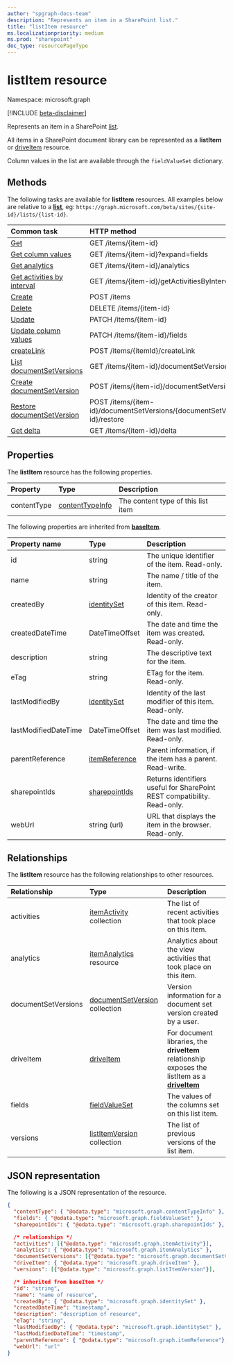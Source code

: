 ```yaml
---
author: "spgraph-docs-team"
description: "Represents an item in a SharePoint list."
title: "listItem resource"
ms.localizationpriority: medium
ms.prod: "sharepoint"
doc_type: resourcePageType
---
```


# listItem resource

Namespace: microsoft.graph

[!INCLUDE [beta-disclaimer](../../includes/beta-disclaimer.md)]

Represents an item in a SharePoint [list][].

All items in a SharePoint document library can be represented as a **listItem** or [driveItem][] resource.

Column values in the list are available through the `fieldValueSet` dictionary.

## Methods

The following tasks are available for **listItem** resources.
All examples below are relative to a **[list][]**, eg: `https://graph.microsoft.com/beta/sites/{site-id}/lists/{list-id}`.

| Common task                    | HTTP method                                  |
| :----------------------------- | :------------------------------------------- |
| [Get][]                        | GET /items/{item-id}                         |
| [Get column values][Get]       | GET /items/{item-id}?expand=fields           |
| [Get analytics][]              | GET /items/{item-id}/analytics               |
| [Get activities by interval][] | GET /items/{item-id}/getActivitiesByInterval |
| [Create][]                     | POST /items                                  |
| [Delete][]                     | DELETE /items/{item-id}                      |
| [Update][]                     | PATCH /items/{item-id}                       |
| [Update column values][Update] | PATCH /items/{item-id}/fields                |
| [createLink][CreateLink]       | POST /items/{itemId}/createLink              |
| [List documentSetVersions](../api/listitem-list-documentsetversions.md)| GET /items/{item-id}/documentSetVersions |
| [Create documentSetVersion](../api/listitem-post-documentsetversions.md)| POST /items/{item-id}/documentSetVersions |
| [Restore documentSetVersion](../api/documentsetversion-restore.md)| POST /items/{item-id}/documentSetVersions/{documentSetVersion-id}/restore |
| [Get delta][item-changes]    | GET /items/{item-id}/delta

[Get]: ../api/listitem-get.md
[Get analytics]: ../api/itemanalytics-get.md
[Get activities by interval]: ../api/itemactivity-getbyinterval.md
[Create]: ../api/listitem-create.md
[Delete]: ../api/listitem-delete.md
[Update]: ../api/listitem-update.md
[CreateLink]: ../api/listitem-createlink.md
[item-changes]: ../api/listitem-delta.md

## Properties

The **listItem** resource has the following properties.

| Property    | Type                | Description                        |
| :---------- | :------------------ | :--------------------------------- |
| contentType | [contentTypeInfo][] | The content type of this list item |

The following properties are inherited from **[baseItem][]**.

| Property name        | Type              | Description                                                              |
| :------------------- | :---------------- | :----------------------------------------------------------------------- |
| id                   | string            | The unique identifier of the item. Read-only.                            |
| name                 | string            | The name / title of the item.                                            |
| createdBy            | [identitySet][]   | Identity of the creator of this item. Read-only.                         |
| createdDateTime      | DateTimeOffset    | The date and time the item was created. Read-only.                       |
| description          | string            | The descriptive text for the item.                                       |
| eTag                 | string            | ETag for the item. Read-only.                                            |
| lastModifiedBy       | [identitySet][]   | Identity of the last modifier of this item. Read-only.                   |
| lastModifiedDateTime | DateTimeOffset    | The date and time the item was last modified. Read-only.                 |
| parentReference      | [itemReference][] | Parent information, if the item has a parent. Read-write.                |
| sharepointIds        | [sharepointIds][] | Returns identifiers useful for SharePoint REST compatibility. Read-only. |
| webUrl               | string (url)      | URL that displays the item in the browser. Read-only.                    |

## Relationships

 The **listItem** resource has the following relationships to other resources.

| Relationship | Type                           | Description                                                                                        |
| :----------- | :----------------------------- | :------------------------------------------------------------------------------------------------- |
| activities   | [itemActivity][] collection    | The list of recent activities that took place on this item.                                        |
| analytics    | [itemAnalytics][] resource     | Analytics about the view activities that took place on this item.|
|documentSetVersions|[documentSetVersion](../resources/documentsetversion.md) collection| Version information for a document set version created by a user.|
| driveItem    | [driveItem][]                  | For document libraries, the **driveItem** relationship exposes the listItem as a **[driveItem][]** |
| fields       | [fieldValueSet][]              | The values of the columns set on this list item.                                                   |
| versions     | [listItemVersion][] collection | The list of previous versions of the list item.                                                    |

## JSON representation

The following is a JSON representation of the resource.

<!--{
  "blockType": "resource",
  "keyProperty": "id",
  "baseType": "microsoft.graph.baseItem",
  "@odata.type": "microsoft.graph.listItem"
}-->

```json
{
  "contentType": { "@odata.type": "microsoft.graph.contentTypeInfo" },
  "fields": { "@odata.type": "microsoft.graph.fieldValueSet" },
  "sharepointIds": { "@odata.type": "microsoft.graph.sharepointIds" },

  /* relationships */
  "activities": [{"@odata.type": "microsoft.graph.itemActivity"}],
  "analytics": { "@odata.type": "microsoft.graph.itemAnalytics" },
  "documentSetVersions": [{"@odata.type": "microsoft.graph.documentSetVersion"}],
  "driveItem": { "@odata.type": "microsoft.graph.driveItem" },
  "versions": [{"@odata.type": "microsoft.graph.listItemVersion"}],

  /* inherited from baseItem */
  "id": "string",
  "name": "name of resource",
  "createdBy": { "@odata.type": "microsoft.graph.identitySet" },
  "createdDateTime": "timestamp",
  "description": "description of resource",
  "eTag": "string",
  "lastModifiedBy": { "@odata.type": "microsoft.graph.identitySet" },
  "lastModifiedDateTime": "timestamp",
  "parentReference": { "@odata.type": "microsoft.graph.itemReference"},
  "webUrl": "url"
}
```

[baseItem]: baseitem.md
[contentTypeInfo]: contenttypeinfo.md
[driveItem]: driveitem.md
[fieldValueSet]: fieldvalueset.md
[identitySet]: identityset.md
[itemActivity]: itemactivity.md
[itemAnalytics]: itemanalytics.md
[itemReference]: itemreference.md
[list]: list.md
[listItemVersion]: listitemversion.md
[sharepointIds]: sharepointids.md

<!--
{
  "type": "#page.annotation",
  "description": "",
  "keywords": "",
  "section": "documentation",
  "tocPath": "Resources/ListItem",
  "tocBookmarks": {
    "ListItem": "#"
  },
  "suppressions": []
}
-->
